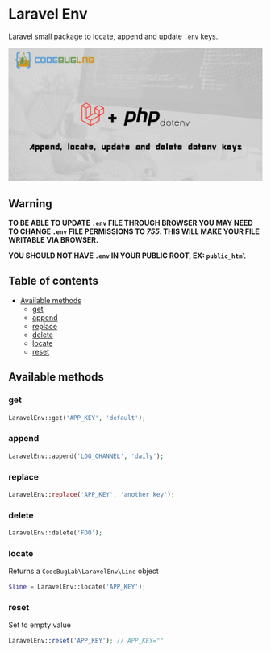 # Laravel Env <!-- omit in toc -->

Laravel small package to locate, append and update `.env` keys.

![Laravel env](banner.png)

## Warning <!-- omit in toc -->

**TO BE ABLE TO UPDATE `.env` FILE THROUGH BROWSER YOU MAY NEED TO CHANGE `.env` FILE PERMISSIONS TO _755_. THIS WILL MAKE YOUR FILE WRITABLE VIA BROWSER.**

**YOU SHOULD NOT HAVE `.env` IN YOUR PUBLIC ROOT, EX: `public_html`**


## Table of contents <!-- omit in toc -->

- [Available methods](#available-methods)
  - [get](#get)
  - [append](#append)
  - [replace](#replace)
  - [delete](#delete)
  - [locate](#locate)
  - [reset](#reset)

## Available methods

### get

```php
LaravelEnv::get('APP_KEY', 'default');
```

### append

```php
LaravelEnv::append('LOG_CHANNEL', 'daily');
```

### replace

```php
LaravelEnv::replace('APP_KEY', 'another key');
```

### delete

```php
LaravelEnv::delete('FOO');
```

### locate

Returns a `CodeBugLab\LaravelEnv\Line` object

```php
$line = LaravelEnv::locate('APP_KEY');
```

### reset

Set to empty value

```php
LaravelEnv::reset('APP_KEY'); // APP_KEY=""
```
